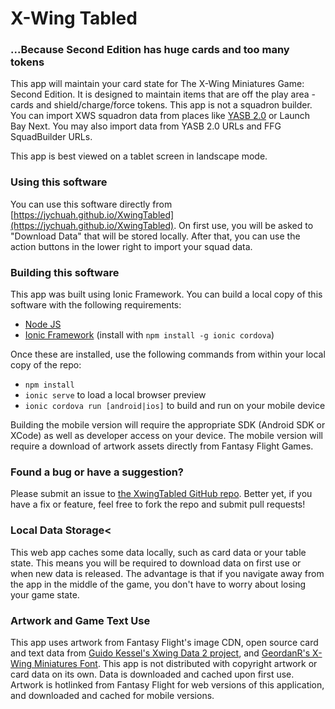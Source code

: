 # X-Wing Tabled

### ...Because Second Edition has huge cards and too many tokens

This app will maintain your card state for The X-Wing Miniatures Game: Second Edition.
It is designed to maintain items that are off the play area - cards and shield/charge/force tokens.
This app is not a squadron builder. You can import XWS squadron data from places like
[YASB 2.0](https://raithos.github.io) or Launch Bay Next. You may also import data from YASB 2.0 URLs and
FFG SquadBuilder URLs.

This app is best viewed on a tablet screen in landscape mode.

### Using this software

You can use this software directly from [https://jychuah.github.io/XwingTabled](https://jychuah.github.io/XwingTabled).
On first use, you will be asked to "Download Data" that will be stored locally. After that, you can use the
action buttons in the lower right to import your squad data.

### Building this software

This app was built using Ionic Framework. You can build a local copy of this software with the following requirements:

- [Node JS](https://nodejs.org)
- [Ionic Framework](https://ionicframework.com) (install with `npm install -g ionic cordova`)

Once these are installed, use the following commands from within your local copy of the repo:

- `npm install`
- `ionic serve` to load a local browser preview
- `ionic cordova run [android|ios]` to build and run on your mobile device

Building the mobile version will require the appropriate SDK (Android SDK or XCode) as well as developer access
on your device. The mobile version will require a download of artwork assets directly from Fantasy Flight Games.

### Found a bug or have a suggestion?

Please submit an issue to [the XwingTabled GitHub repo](https://github.com/jychuah/XwingTabled/issues).
Better yet, if you have a fix or feature, feel free to fork the repo and submit pull requests!

### Local Data Storage<

This web app caches some data locally, such as card data or your table state.
This means you will be required to download data on first use or when 
new data is released. The advantage is that if you navigate away from
the app in the middle of the game, you don't have to worry about losing
your game state.

### Artwork and Game Text Use

This app uses artwork from Fantasy Flight's image CDN, open source card
and text data from [Guido Kessel's Xwing Data 2 project](https://github.com/guidokessels/xwing-data2),
and [GeordanR's X-Wing Miniatures Font](https://github.com/geordanr/xwing-miniatures-font).
This app is not distributed with copyright artwork or card data on its own. Data is downloaded and cached
upon first use. Artwork is hotlinked from Fantasy Flight for web versions of this application,
and downloaded and cached for mobile versions.